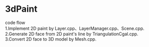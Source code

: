 # 3dPaint
code flow  
1.Implement 2D paint by Layer.cpp、LayerManager.cpp、Scene.cpp.  
2.Generate 2D face from 2D paint's line by TriangulationCgal.cpp.   
3.Convert 2D face to 3D model by Mesh.cpp.   
